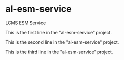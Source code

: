 # al-esm-service
LCMS ESM Service

This is the first line in the "al-esm-service" project.

This is the second line in the "al-esm-service" project.

This is the third line in the "al-esm-service" project.
